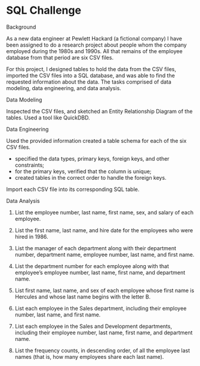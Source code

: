 # SQL Challenge

Background

As a new data engineer at Pewlett Hackard (a fictional company) I have been assigned to do a research project about people whom the company employed during the 1980s and 1990s. All that remains of the employee database from that period are six CSV files.

For this project, I designed tables to hold the data from the CSV files, imported the CSV files into a SQL database, and  was able to find the requested information about the data. The tasks comprised of data modeling, data engineering, and data analysis. 

Data Modeling

Inspected the CSV files, and sketched an Entity Relationship Diagram of the tables. Used a tool like QuickDBD. 

Data Engineering

Used the provided information created a table schema for each of the six CSV files. 
  - specified the data types, primary keys, foreign keys, and other constraints; 
  - for the primary keys, verified that the column is unique;
  - created tables in the correct order to handle the foreign keys.

Import each CSV file into its corresponding SQL table.

Data Analysis

1. List the employee number, last name, first name, sex, and salary of each employee.

2. List the first name, last name, and hire date for the employees who were hired in 1986.

3. List the manager of each department along with their department number, department name, employee number, last name, and first name.

4. List the department number for each employee along with that employee’s employee number, last name, first name, and department name.

5. List first name, last name, and sex of each employee whose first name is Hercules and whose last name begins with the letter B.

6. List each employee in the Sales department, including their employee number, last name, and first name.

7. List each employee in the Sales and Development departments, including their employee number, last name, first name, and department name.

8. List the frequency counts, in descending order, of all the employee last names (that is, how many employees share each last name).






